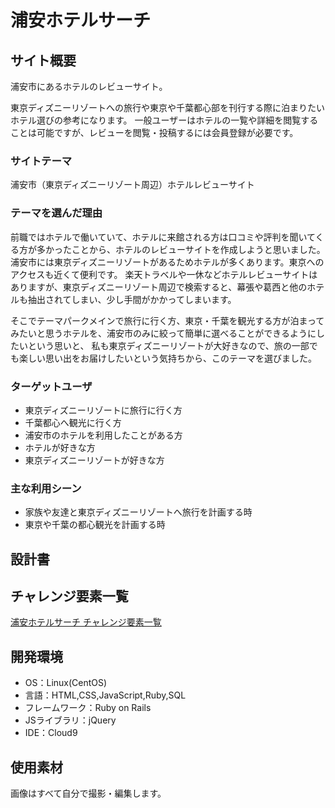 # 浦安ホテルサーチ

## サイト概要
浦安市にあるホテルのレビューサイト。

東京ディズニーリゾートへの旅行や東京や千葉都心部を刊行する際に泊まりたいホテル選びの参考になります。
一般ユーザーはホテルの一覧や詳細を閲覧することは可能ですが、レビューを閲覧・投稿するには会員登録が必要です。

### サイトテーマ
浦安市（東京ディズニーリゾート周辺）ホテルレビューサイト

### テーマを選んだ理由

前職ではホテルで働いていて、ホテルに来館される方は口コミや評判を聞いてくる方が多かったことから、ホテルのレビューサイトを作成しようと思いました。
浦安市には東京ディズニーリゾートがあるためホテルが多くあります。東京へのアクセスも近くて便利です。
楽天トラベルや一休などホテルレビューサイトはありますが、東京ディズニーリゾート周辺で検索すると、幕張や葛西と他のホテルも抽出されてしまい、少し手間がかかってしまいます。

そこでテーマパークメインで旅行に行く方、東京・千葉を観光する方が泊まってみたいと思うホテルを、浦安市のみに絞って簡単に選べることができるようにしたいという思いと、
私も東京ディズニーリゾートが大好きなので、旅の一部でも楽しい思い出をお届けしたいという気持ちから、このテーマを選びました。

### ターゲットユーザ

- 東京ディズニーリゾートに旅行に行く方
- 千葉都心へ観光に行く方
- 浦安市のホテルを利用したことがある方
- ホテルが好きな方
- 東京ディズニーリゾートが好きな方

### 主な利用シーン

- 家族や友達と東京ディズニーリゾートへ旅行を計画する時
- 東京や千葉の都心観光を計画する時

## 設計書


## チャレンジ要素一覧
[浦安ホテルサーチ チャレンジ要素一覧](https://docs.google.com/spreadsheets/d/1g0c8Bz8RHw8O-zL7bRNLPVbDtSNMyuum_2vkwjnZWr4/edit#gid=0)

## 開発環境
- OS：Linux(CentOS)
- 言語：HTML,CSS,JavaScript,Ruby,SQL
- フレームワーク：Ruby on Rails
- JSライブラリ：jQuery
- IDE：Cloud9

## 使用素材

画像はすべて自分で撮影・編集します。
